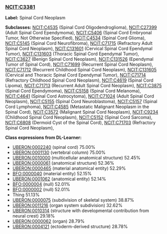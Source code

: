 
### [NCIT:C3381](http://purl.obolibrary.org/obo/NCIT_C3381)
**Label:** Spinal Cord Neoplasm

**Subclasses:** [NCIT:C4535](http://purl.obolibrary.org/obo/NCIT_C4535) (Spinal Cord Oligodendroglioma), [NCIT:C27399](http://purl.obolibrary.org/obo/NCIT_C27399) (Adult Spinal Cord Ependymoma), [NCIT:C5406](http://purl.obolibrary.org/obo/NCIT_C5406) (Spinal Cord Embryonal Tumor, Not Otherwise Specified), [NCIT:C4534](http://purl.obolibrary.org/obo/NCIT_C4534) (Spinal Cord Glioma), [NCIT:C5145](http://purl.obolibrary.org/obo/NCIT_C5145) (Spinal Cord Neurofibroma), [NCIT:C71715](http://purl.obolibrary.org/obo/NCIT_C71715) (Refractory Adult Spinal Cord Neoplasm), [NCIT:C131601](http://purl.obolibrary.org/obo/NCIT_C131601) (Cervical Spinal Cord Ependymal Tumor), [NCIT:C131603](http://purl.obolibrary.org/obo/NCIT_C131603) (Thoracic Spinal Cord Ependymal Tumor), [NCIT:C3627](http://purl.obolibrary.org/obo/NCIT_C3627) (Benign Spinal Cord Neoplasm), [NCIT:C131526](http://purl.obolibrary.org/obo/NCIT_C131526) (Ependymal Tumor of Spinal Cord), [NCIT:C71699](http://purl.obolibrary.org/obo/NCIT_C71699) (Recurrent Spinal Cord Neoplasm), [NCIT:C71712](http://purl.obolibrary.org/obo/NCIT_C71712) (Recurrent Childhood Spinal Cord Neoplasm), [NCIT:C131605](http://purl.obolibrary.org/obo/NCIT_C131605) (Cervical and Thoracic Spinal Cord Ependymal Tumor), [NCIT:C71714](http://purl.obolibrary.org/obo/NCIT_C71714) (Refractory Childhood Spinal Cord Neoplasm), [NCIT:C4619](http://purl.obolibrary.org/obo/NCIT_C4619) (Spinal Cord Lipoma), [NCIT:C71713](http://purl.obolibrary.org/obo/NCIT_C71713) (Recurrent Adult Spinal Cord Neoplasm), [NCIT:C3875](http://purl.obolibrary.org/obo/NCIT_C3875) (Spinal Cord Ependymoma), [NCIT:C5158](http://purl.obolibrary.org/obo/NCIT_C5158) (Spinal Cord Melanoma), [NCIT:C4641](http://purl.obolibrary.org/obo/NCIT_C4641) (Spinal Cord Astrocytoma), [NCIT:C71024](http://purl.obolibrary.org/obo/NCIT_C71024) (Adult Spinal Cord Neoplasm), [NCIT:C5155](http://purl.obolibrary.org/obo/NCIT_C5155) (Spinal Cord Neuroblastoma), [NCIT:C5157](http://purl.obolibrary.org/obo/NCIT_C5157) (Spinal Cord Lymphoma), [NCIT:C4585](http://purl.obolibrary.org/obo/NCIT_C4585) (Metastatic Malignant Neoplasm in the Spinal Cord), [NCIT:C3572](http://purl.obolibrary.org/obo/NCIT_C3572) (Malignant Spinal Cord Neoplasm), [NCIT:C9234](http://purl.obolibrary.org/obo/NCIT_C9234) (Childhood Spinal Cord Neoplasm), [NCIT:C5152](http://purl.obolibrary.org/obo/NCIT_C5152) (Spinal Cord Sarcoma), [NCIT:C6808](http://purl.obolibrary.org/obo/NCIT_C6808) (Dermoid Cyst of the Spinal Cord), [NCIT:C71703](http://purl.obolibrary.org/obo/NCIT_C71703) (Refractory Spinal Cord Neoplasm), 

**Class expressions from DL-Learner:**

- [UBERON:0002240](http://purl.obolibrary.org/obo/UBERON_0002240) (spinal cord) 75.00%
- [UBERON:0001130](http://purl.obolibrary.org/obo/UBERON_0001130) (vertebral column) 75.00%
- [UBERON:0010000](http://purl.obolibrary.org/obo/UBERON_0010000) (multicellular anatomical structure) 52.45%
- [UBERON:0000061](http://purl.obolibrary.org/obo/UBERON_0000061) (anatomical structure) 52.36%
- [UBERON:0000465](http://purl.obolibrary.org/obo/UBERON_0000465) (material anatomical entity) 52.29%
- [BFO:0000040](http://purl.obolibrary.org/obo/BFO_0000040) (material entity) 52.15%
- [UBERON:0001062](http://purl.obolibrary.org/obo/UBERON_0001062) (anatomical entity) 52.14%
- [BFO:0000004](http://purl.obolibrary.org/obo/BFO_0000004) (null) 52.01%
- [BFO:0000002](http://purl.obolibrary.org/obo/BFO_0000002) (null) 52.01%
- Thing 51.13%
- [UBERON:0000075](http://purl.obolibrary.org/obo/UBERON_0000075) (subdivision of skeletal system) 38.87%
- [UBERON:0011216](http://purl.obolibrary.org/obo/UBERON_0011216) (organ system subdivision) 32.62%
- [UBERON:0010314](http://purl.obolibrary.org/obo/UBERON_0010314) (structure with developmental contribution from neural crest) 29.18%
- [UBERON:0000062](http://purl.obolibrary.org/obo/UBERON_0000062) (organ) 28.79%
- [UBERON:0004121](http://purl.obolibrary.org/obo/UBERON_0004121) (ectoderm-derived structure) 28.78%



